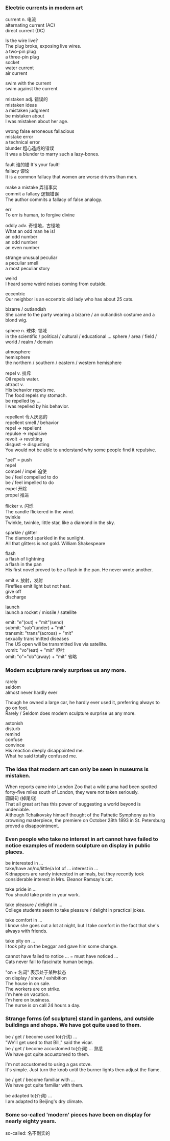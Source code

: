 ### Electric currents in modern art  
current n. 电流  
alternating current (AC)  
direct current (DC)  
  
Is the wire live?  
The plug broke, exposing live wires.  
a two-pin plug  
a three-pin plug  
socket  
water current  
air current  

swim with the current  
swim against the current  

mistaken adj. 错误的  
mistaken ideas  
a mistaken judgment  
be mistaken about  
I was mistaken about her age.  
  
wrong  false  erroneous  fallacious  
mistake  error  
a technical error  
blunder 粗心造成的错误  
It was a blunder to marry such a lazy-bones.  
  
fault 谁的错 It's your fault!  
fallacy  谬论  
It is a common fallacy that women are worse drivers than men.  
  
make a mistake  弄错事实  
commit a fallacy  逻辑错误  
The author commits a fallacy of false analogy.  
  
err  
To err is human, to forgive divine  
  
oddly  adv. 奇怪地，古怪地  
What an odd man he is!  
an odd number  
an odd number  
an even number  
  
strange  unusual  peculiar  
a peculiar smell  
a most peculiar story  
  
weird  
I heard some weird noises coming from outside.  
  
eccentric  
Our neighbor is an eccentric old lady who has about 25 cats.  
  
bizarre / outlandish  
She came to the party wearing a bizarre / an outlandish costume and a blond wig.  
  
sphere n. 球体; 领域  
in the scientific / political / cultural / educational ... sphere / area / field / world / realm / domain  
  
atmosphere  
hemisphere  
the northern / southern / eastern / western hemisphere  
  
repel v. 排斥  
Oil repels water.  
attract v.  
His behavior repels me.  
The food repels my stomach.  
be repelled by ...  
I was repelled by his behavior.  
  
repellent 令人厌恶的  
repellent smell / behavior  
repel -> repellent  
repulse -> repulsive  
revolt -> revolting  
disgust -> disgusting  
You would not be able to understand why some people find it repulsive.  
  
"pel" = push  
repel  
compel / impel 迫使  
be / feel compelled to do  
be / feel impelled to do  
expel 开除  
propel 推进  
  
flicker v. 闪烁  
The candle flickered in the wind.  
twinkle  
Twinkle, twinkle, little star, like a diamond in the sky.  
  
sparkle / glitter  
The diamond sparkled in the sunlight.  
All that glitters is not gold.  William Shakespeare  

flash  
a flash of lightning  
a flash in the pan  
His first novel proved to be a flash in the pan. He never wrote another.  
  
emit v. 放射，发射  
Fireflies emit light but not heat.  
give off  
discharge  
  
launch  
launch a rocket / missile / satellite  
  
emit: "e"(out) + "mit"(send)  
submit: "sub"(under) + "mit"  
transmit: "trans"(across) + "mit"  
sexually trans'mitted diseases  
The US open will be transmitted live via satellite.  
vomit: "vo"(eat) + "mit" 呕吐  
omit: "o"="ob"(away) + "mit" 省略  
  
### Modern sculpture rarely surprises us any more.  
rarely  
seldom  
almost never 
hardly ever  
  
Though he owned a large car, he hardly ever used it, preferring always to go on foot.  
Rarely / Seldom does modern sculpture surprise us any more.  
  
astonish  
disturb  
remind  
confuse  
convince  
His reaction deeply disappointed me.  
What he said totally confused me.  
  
### The idea that modern art can only be seen in nuseums is mistaken.  
When reports came into London Zoo that a wild puma had been spotted forty-five miles south of London, they were not taken seriously.  
圆周句 (掉尾句)  
That all great art has this power of suggesting a world beyond is undeniable.  
Although Tchaikovsky himself thought of the Pathetic Symphony as his crowning masterpiece, the premiere on October 28th 1893 in St. Petersburg proved a disappointment.  
  
### Even people who take no interest in art cannot have failed to notice examples of modern sculpture on display in public places.  
be interested in ...  
take/have an/no/little/a lot of ... interest in ...  
Kidnappers are rarely interested in animals, but they recently took considerable interest in Mrs. Eleanor Ramsay's cat.  
  
take pride in ...  
You should take pride in your work.  
  
take pleasure / delight in ...  
College students seem to take pleasure / delight in practical jokes.  
  
take comfort in ...  
I know she goes out a lot at night, but I take comfort in the fact that she's always with friends.  
  
take pity on ...  
I took pity on the beggar and gave him some change.  
  
cannot have failed to notice ... = must have noticed ...  
Cats never fail to fascinate human beings.  
  
"on + 名词" 表示处于某种状态  
on display / show / exhibition  
The house in on sale.  
The workers are on strike.  
I'm here on vacation.  
I'm here on business.  
The nurse is on call 24 hours a day.  
  
### Strange forms (of sculpture) stand in gardens, and outside buildings and shops.  We have got quite used to them.  
be / get / become used to(介词) ...  
"We'll get used to that Bill," said the vicar.  
be / get / become accustomed to(介词) ... 熟悉  
We have got quite accustomed to them.  
  
I'm not accustomed to using a gas stove.  
It's simple. Just turn the knob until the burner lights then adjust the flame.  
  
be / get / become familiar with ...  
We have got quite familiar with them.  
  
be adapted to(介词) ...  
I am adapted to Beijing's dry climate.  
  
### Some so-called 'modern' pieces have been on display for nearly eighty years.  
  
so-called: 名不副实的  
  